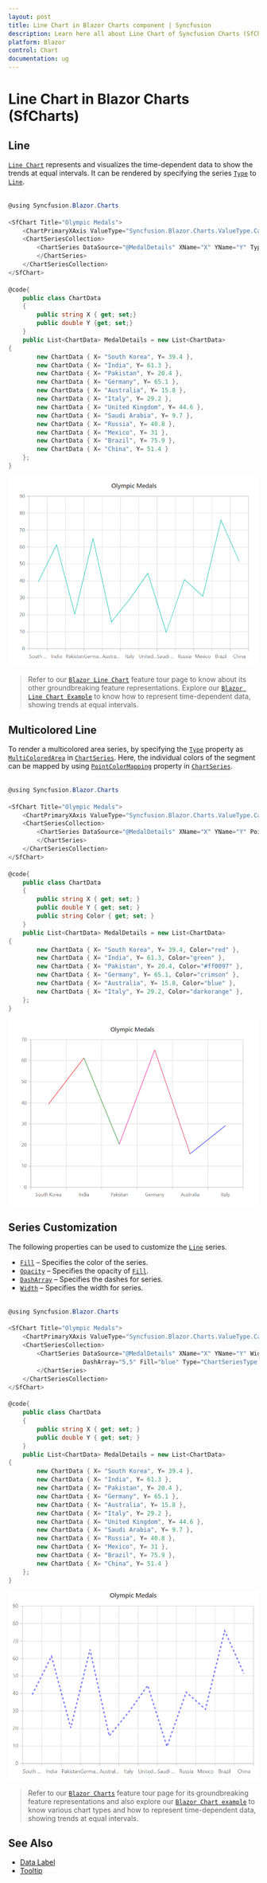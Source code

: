 ```yaml
---
layout: post
title: Line Chart in Blazor Charts component | Syncfusion
description: Learn here all about Line Chart of Syncfusion Charts (SfCharts) component and more.
platform: Blazor
control: Chart
documentation: ug
---
```


# Line Chart in Blazor Charts (SfCharts)

## Line

[`Line Chart`](https://www.syncfusion.com/blazor-components/blazor-charts/chart-types/line-chart) represents and visualizes the time-dependent data to show the trends at equal intervals. It can be rendered by specifying the series [`Type`](https://help.syncfusion.com/cr/blazor/Syncfusion.Blazor.Charts.ChartSeries.html#Syncfusion_Blazor_Charts_ChartSeries_Type) to [`Line`](https://help.syncfusion.com/cr/blazor/Syncfusion.Blazor.Charts.ChartSeriesType.html#Syncfusion_Blazor_Charts_ChartSeriesType_Line).

```csharp

@using Syncfusion.Blazor.Charts

<SfChart Title="Olympic Medals">
    <ChartPrimaryXAxis ValueType="Syncfusion.Blazor.Charts.ValueType.Category"></ChartPrimaryXAxis>
    <ChartSeriesCollection>
        <ChartSeries DataSource="@MedalDetails" XName="X" YName="Y" Type="ChartSeriesType.Line">
        </ChartSeries>
    </ChartSeriesCollection>
</SfChart>

@code{
    public class ChartData
    {
        public string X { get; set;}
        public double Y {get; set;}
    }
    public List<ChartData> MedalDetails = new List<ChartData>
{
        new ChartData { X= "South Korea", Y= 39.4 },
        new ChartData { X= "India", Y= 61.3 },
        new ChartData { X= "Pakistan", Y= 20.4 },
        new ChartData { X= "Germany", Y= 65.1 },
        new ChartData { X= "Australia", Y= 15.8 },
        new ChartData { X= "Italy", Y= 29.2 },
        new ChartData { X= "United Kingdom", Y= 44.6 },
        new ChartData { X= "Saudi Arabia", Y= 9.7 },
        new ChartData { X= "Russia", Y= 40.8 },
        new ChartData { X= "Mexico", Y= 31 },
        new ChartData { X= "Brazil", Y= 75.9 },
        new ChartData { X= "China", Y= 51.4 }
    };
}

```

![Line Charts](../images/chart-types-images/line.png)

> Refer to our [`Blazor Line Chart`](https://www.syncfusion.com/blazor-components/blazor-charts/chart-types/line-chart) feature tour page to know about its other groundbreaking feature representations. Explore our [`Blazor Line Chart Example`](https://blazor.syncfusion.com/demos/chart/line?theme=bootstrap4) to know how to represent time-dependent data, showing trends at equal intervals.

## Multicolored Line

To render a multicolored area series, by specifying the [`Type`](https://help.syncfusion.com/cr/blazor/Syncfusion.Blazor.Charts.ChartSeries.html#Syncfusion_Blazor_Charts_ChartSeries_Type) property as [`MultiColoredArea`](https://help.syncfusion.com/cr/blazor/Syncfusion.Blazor.Charts.ChartSeriesType.html#Syncfusion_Blazor_Charts_ChartSeriesType_MultiColoredArea) in [`ChartSeries`](https://help.syncfusion.com/cr/blazor/Syncfusion.Blazor.Charts.ChartSeries.html). Here, the individual colors of the segment can be mapped by using [`PointColorMapping`](https://help.syncfusion.com/cr/blazor/Syncfusion.Blazor.Charts.ChartSeries.html#Syncfusion_Blazor_Charts_ChartSeries_PointColorMapping) property in [`ChartSeries`](https://help.syncfusion.com/cr/blazor/Syncfusion.Blazor.Charts.ChartSeries.html).

```csharp

@using Syncfusion.Blazor.Charts

<SfChart Title="Olympic Medals">
    <ChartPrimaryXAxis ValueType="Syncfusion.Blazor.Charts.ValueType.Category"></ChartPrimaryXAxis>
    <ChartSeriesCollection>
        <ChartSeries DataSource="@MedalDetails" XName="X" YName="Y" PointColorMapping="Color" Type="ChartSeriesType.MultiColoredLine">
        </ChartSeries>
    </ChartSeriesCollection>
</SfChart>

@code{
    public class ChartData
    {
        public string X { get; set; }
        public double Y { get; set; }
        public string Color { get; set; }
    }
    public List<ChartData> MedalDetails = new List<ChartData>
{
        new ChartData { X= "South Korea", Y= 39.4, Color="red" },
        new ChartData { X= "India", Y= 61.3, Color="green" },
        new ChartData { X= "Pakistan", Y= 20.4, Color="#ff0097" },
        new ChartData { X= "Germany", Y= 65.1, Color="crimson" },
        new ChartData { X= "Australia", Y= 15.8, Color="blue" },
        new ChartData { X= "Italy", Y= 29.2, Color="darkorange" },
    };
}

```

![Multicolored Line Chart](../images/chart-types-images/multi-line.png)

## Series Customization

The following properties can be used to customize the [`Line`](https://help.syncfusion.com/cr/blazor/Syncfusion.Blazor.Charts.ChartSeriesType.html#Syncfusion_Blazor_Charts_ChartSeriesType_Line) series.

* [`Fill`](https://help.syncfusion.com/cr/blazor/Syncfusion.Blazor.Charts.ChartSeries.html#Syncfusion_Blazor_Charts_ChartSeries_Fill) – Specifies the color of the series.
* [`Opacity`](https://help.syncfusion.com/cr/blazor/Syncfusion.Blazor.Charts.ChartSeries.html#Syncfusion_Blazor_Charts_ChartSeries_Opacity) – Specifies the opacity of [`Fill`](https://help.syncfusion.com/cr/blazor/Syncfusion.Blazor.Charts.ChartSeries.html#Syncfusion_Blazor_Charts_ChartSeries_Fill).
* [`DashArray`](https://help.syncfusion.com/cr/blazor/Syncfusion.Blazor.Charts.ChartSeries.html#Syncfusion_Blazor_Charts_ChartSeries_DashArray) – Specifies the dashes for series.
* [`Width`](https://help.syncfusion.com/cr/blazor/Syncfusion.Blazor.Charts.ChartSeries.html#Syncfusion_Blazor_Charts_ChartSeries_Width) – Specifies the width for series.

```csharp

@using Syncfusion.Blazor.Charts

<SfChart Title="Olympic Medals">
    <ChartPrimaryXAxis ValueType="Syncfusion.Blazor.Charts.ValueType.Category"></ChartPrimaryXAxis>
    <ChartSeriesCollection>
        <ChartSeries DataSource="@MedalDetails" XName="X" YName="Y" Width="3" Opacity="0.5"
                     DashArray="5,5" Fill="blue" Type="ChartSeriesType.Line">
        </ChartSeries>
    </ChartSeriesCollection>
</SfChart>

@code{
    public class ChartData
    {
        public string X { get; set; }
        public double Y { get; set; }
    }
    public List<ChartData> MedalDetails = new List<ChartData>
{
        new ChartData { X= "South Korea", Y= 39.4 },
        new ChartData { X= "India", Y= 61.3 },
        new ChartData { X= "Pakistan", Y= 20.4 },
        new ChartData { X= "Germany", Y= 65.1 },
        new ChartData { X= "Australia", Y= 15.8 },
        new ChartData { X= "Italy", Y= 29.2 },
        new ChartData { X= "United Kingdom", Y= 44.6 },
        new ChartData { X= "Saudi Arabia", Y= 9.7 },
        new ChartData { X= "Russia", Y= 40.8 },
        new ChartData { X= "Mexico", Y= 31 },
        new ChartData { X= "Brazil", Y= 75.9 },
        new ChartData { X= "China", Y= 51.4 }
    };
}

```

![Line Chart with Series Customization](../images/chart-types-images/line-cus.png)

> Refer to our [`Blazor Charts`](https://www.syncfusion.com/blazor-components/blazor-charts) feature tour page for its groundbreaking feature representations and also explore our [`Blazor Chart example`](https://blazor.syncfusion.com/demos/chart/line?theme=bootstrap4) to know various chart types and how to represent time-dependent data, showing trends at equal intervals.

## See Also

* [Data Label](../data-labels)
* [Tooltip](../tool-tip)